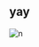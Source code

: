 ## yay

![n](https://preview.redd.it/zavfq4x83p431.jpg?auto=webp&s=cb98784bfc2fa63a7088812e48e0f67280eab2ec)
